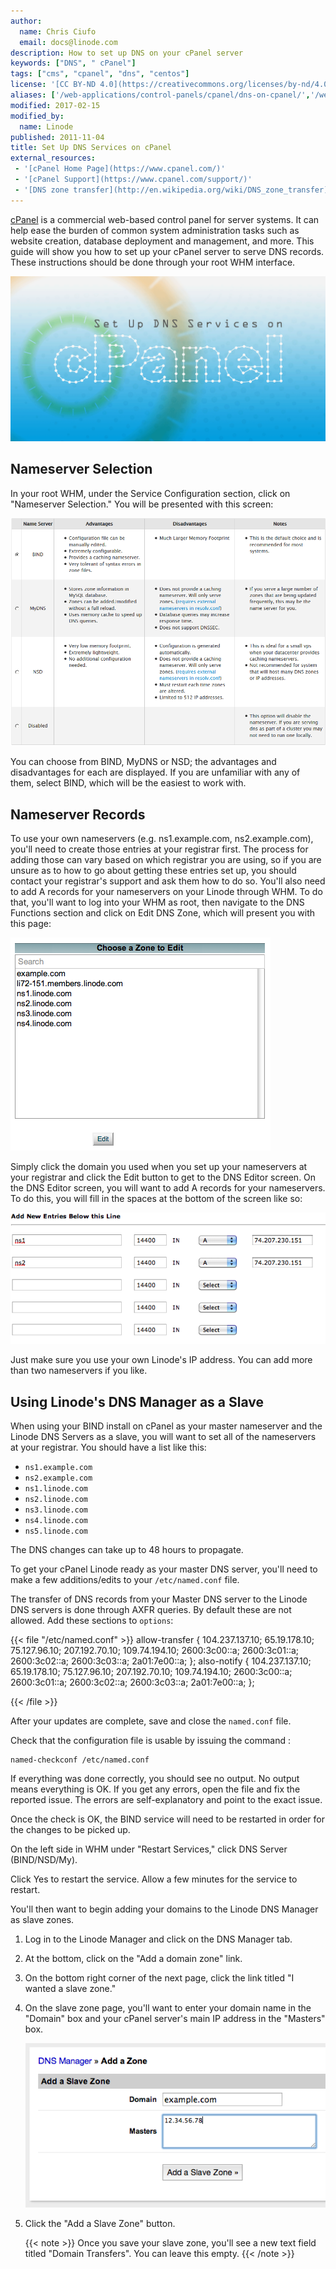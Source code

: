 ```yaml
---
author:
  name: Chris Ciufo
  email: docs@linode.com
description: How to set up DNS on your cPanel server
keywords: ["DNS", " cPanel"]
tags: ["cms", "cpanel", "dns", "centos"]
license: '[CC BY-ND 4.0](https://creativecommons.org/licenses/by-nd/4.0)'
aliases: ['/web-applications/control-panels/cpanel/dns-on-cpanel/','/websites/cms/set-up-dns-services-on-cpanel/']
modified: 2017-02-15
modified_by:
  name: Linode
published: 2011-11-04
title: Set Up DNS Services on cPanel
external_resources:
 - '[cPanel Home Page](https://www.cpanel.com/)'
 - '[cPanel Support](https://www.cpanel.com/support/)'
 - '[DNS zone transfer](http://en.wikipedia.org/wiki/DNS_zone_transfer)'
---
```


[cPanel](https://www.cpanel.com/) is a commercial web-based control panel for server systems. It can help ease the burden of common system administration tasks such as website creation, database deployment and management, and more. This guide will show you how to set up your cPanel server to serve DNS records. These instructions should be done through your root WHM interface.

![Set Up DNS Services on cPanel](set-up-dns-services-on-cpanel.png "Set Up DNS Services on cPanel")

## Nameserver Selection

In your root WHM, under the Service Configuration section, click on "Nameserver Selection." You will be presented with this screen:

[![cPanel Nameserver selection screen.](829-NSSelect.png)](829-NSSelect.png)

You can choose from BIND, MyDNS or NSD; the advantages and disadvantages for each are displayed. If you are unfamiliar with any of them, select BIND, which will be the easiest to work with.

## Nameserver Records

To use your own nameservers (e.g. ns1.example.com, ns2.example.com), you'll need to create those entries at your registrar first. The process for adding those can vary based on which registrar you are using, so if you are unsure as to how to go about getting these entries set up, you should contact your registrar's support and ask them how to do so. You'll also need to add A records for your nameservers on your Linode through WHM. To do that, you'll want to log into your WHM as root, then navigate to the DNS Functions section and click on Edit DNS Zone, which will present you with this page:

[![cPanel Edit DNS screen.](830-EditDNS.png)](830-EditDNS.png)

Simply click the domain you used when you set up your nameservers at your registrar and click the Edit button to get to the DNS Editor screen. On the DNS Editor screen, you will want to add A records for your nameservers. To do this, you will fill in the spaces at the bottom of the screen like so:

[![cPanel add NS entries.](832-AddNS2.png)](832-AddNS2.png)

Just make sure you use your own Linode's IP address. You can add more than two nameservers if you like.

## Using Linode's DNS Manager as a Slave

When using your BIND install on cPanel as your master nameserver and the Linode DNS Servers as a slave, you will want to set all of the nameservers at your registrar. You should have a list like this:

-   `ns1.example.com`
-   `ns2.example.com`
-   `ns1.linode.com`
-   `ns2.linode.com`
-   `ns3.linode.com`
-   `ns4.linode.com`
-   `ns5.linode.com`

The DNS changes can take up to 48 hours to propagate.

To get your cPanel Linode ready as your master DNS server, you'll need to make a few additions/edits to your `/etc/named.conf` file.

The transfer of DNS records from your Master DNS server to the Linode DNS servers is done through AXFR queries. By default these are not allowed. Add these sections to `options`:

{{< file "/etc/named.conf" >}}
allow-transfer {
     104.237.137.10;
     65.19.178.10;
     75.127.96.10;
     207.192.70.10;
     109.74.194.10;
     2600:3c00::a;
     2600:3c01::a;
     2600:3c02::a;
     2600:3c03::a;
     2a01:7e00::a;
 };
 also-notify {
     104.237.137.10;
     65.19.178.10;
     75.127.96.10;
     207.192.70.10;
     109.74.194.10;
     2600:3c00::a;
     2600:3c01::a;
     2600:3c02::a;
     2600:3c03::a;
     2a01:7e00::a;
 };

{{< /file >}}


After your updates are complete, save and close the `named.conf` file.

Check that the configuration file is usable by issuing the command :

    named-checkconf /etc/named.conf

If everything was done correctly, you should see no output. No output means everything is OK. If you get any errors, open the file and fix the reported issue. The errors are self-explanatory and point to the exact issue.

Once the check is OK, the BIND service will need to be restarted in order for the changes to be picked up.

On the left side in WHM under "Restart Services," click DNS Server (BIND/NSD/My).

Click Yes to restart the service. Allow a few minutes for the service to restart.

You'll then want to begin adding your domains to the Linode DNS Manager as slave zones.

1.  Log in to the Linode Manager and click on the DNS Manager tab.
2.  At the bottom, click on the "Add a domain zone" link.
3.  On the bottom right corner of the next page, click the link titled "I wanted a slave zone."
4.  On the slave zone page, you'll want to enter your domain name in the "Domain" box and your cPanel server's main IP address in the "Masters" box.

    [![Linode slave zone screen.](1358-slave_zone.png)](1358-slave_zone.png)

5.  Click the "Add a Slave Zone" button.

    {{< note >}}
Once you save your slave zone, you'll see a new text field titled "Domain Transfers". You can leave this empty.
{{< /note >}}
